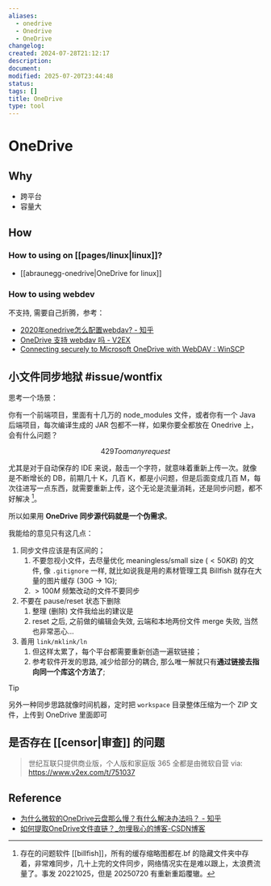 ```yaml
---
aliases:
  - onedrive
  - Onedrive
  - OneDrive
changelog: 
created: 2024-07-28T21:12:17
description: 
document: 
modified: 2025-07-20T23:44:48
status: 
tags: []
title: OneDrive
type: tool
---
```


# OneDrive

## Why

- 跨平台
- 容量大

## How

### How to using on [[pages/linux|linux]]?

- [[abraunegg-onedrive|OneDrive for linux]]

### How to using webdev

不支持, 需要自己折腾，参考：

- [2020年onedrive怎么配置webdav? - 知乎](https://www.zhihu.com/question/388430389)
- [OneDrive 支持 webdav 吗 - V2EX](https://www.v2ex.com/t/285903)
- [Connecting securely to Microsoft OneDrive with WebDAV : WinSCP](https://winscp.net/eng/docs/guide_microsoft_onedrive)

## 小文件同步地狱 #issue/wontfix

思考一个场景：

你有一个前端项目，里面有十几万的 node_modules 文件，或者你有一个 Java 后端项目，每次编译生成的 JAR 包都不一样，如果你要全都放在 Onedrive 上，会有什么问题？

$$429 Too many request$$

尤其是对于自动保存的 IDE 来说，敲击一个字符，就意味着重新上传一次。就像是不断增长的 DB，前期几十 K，几百 K，都是小问题，但是后面变成几百 M，每次往进写一点东西，就需要重新上传，这个无论是流量消耗，还是同步问题，都不好解决 [^database-problem]。

所以如果用 **OneDrive 同步源代码就是一个伪需求**。

我能给的意见只有这几点：

1. 同步文件应该是有区间的；
	1. 不要忽视小文件，去尽量优化 meaningless/small size ($<50KB$) 的文件, 像 `.gitignore` 一样, 就比如说我是用的素材管理工具 Billfish 就存在大量的图片缓存 (30G -> 1G);
	2. $>100M$ 频繁改动的文件不要同步
2. 不要在 pause/reset 状态下删除
	1. 整理 (删除) 文件我给出的建议是
	2. reset 之后, 之前做的编辑会失效, 云端和本地两份文件 merge 失败, 当然也非常恶心...
3. 善用 `link/mklink/ln`
	1. 但这样太累了，每个平台都需要重新创造一遍软链接；
	2. 参考软件开发的思路, 减少给部分的耦合, 那么唯一解就只有**通过链接去指向同一个库这个方法了**;

> [!tip]
> 另外一种同步思路就像时间机器，定时把 `workspace` 目录整体压缩为一个 ZIP 文件，上传到 OneDrive 里面即可

## 是否存在 [[censor|审查]] 的问题

> 世纪互联只提供商业版，个人版和家庭版 365 全都是由微软自营
> via: https://www.v2ex.com/t/751037

## Reference

- [为什么微软的OneDrive云盘那么慢？有什么解决办法吗？ - 知乎](https://www.zhihu.com/question/397284246)
- [如何提取OneDrive文件直链？_勿埋我心的博客-CSDN博客](https://blog.csdn.net/qq_43523315/article/details/109450059)

[^database-problem]: 存在的问题软件 [[billfish]]，所有的缓存缩略图都在.bf 的隐藏文件夹中存着，非常难同步，几十上完的文件同步，网络情况实在是难以跟上，太浪费流量了。事发 20221025，但是 20250720 有重新重蹈覆辙。
